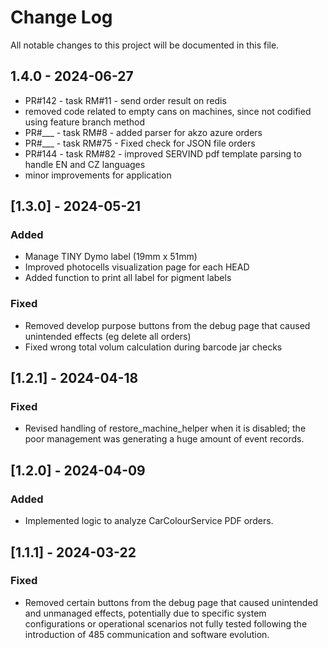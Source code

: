 
# Change Log
All notable changes to this project will be documented in this file.

## 1.4.0 - 2024-06-27

 - PR#142 - task RM#11 - send order result on redis
 - removed code related to empty cans on machines, since not codified using feature branch method
 - PR#___ - task RM#8 - added parser for akzo azure orders
 - PR#___ - task RM#75 - Fixed check for JSON file orders
 - PR#144 - task RM#82 - improved SERVIND pdf template parsing to handle EN and CZ languages
 - minor improvements for application

## [1.3.0] - 2024-05-21

### Added
 - Manage TINY Dymo label (19mm x 51mm)
 - Improved photocells visualization page for each HEAD
 - Added function to print all label for pigment labels

### Fixed
 - Removed develop purpose buttons from the debug page that caused unintended effects (eg delete all orders)
 - Fixed wrong total volum calculation during barcode jar checks

## [1.2.1] - 2024-04-18

### Fixed
 - Revised handling of restore_machine_helper when it is disabled; the poor management was generating a huge amount of event records.


## [1.2.0] - 2024-04-09

### Added
 - Implemented logic to analyze CarColourService PDF orders.


## [1.1.1] - 2024-03-22
  
 
### Fixed
 - Removed certain buttons from the debug page that caused unintended and unmanaged effects, potentially due to specific system configurations or operational scenarios not fully tested following the introduction of 485 communication and software evolution.
